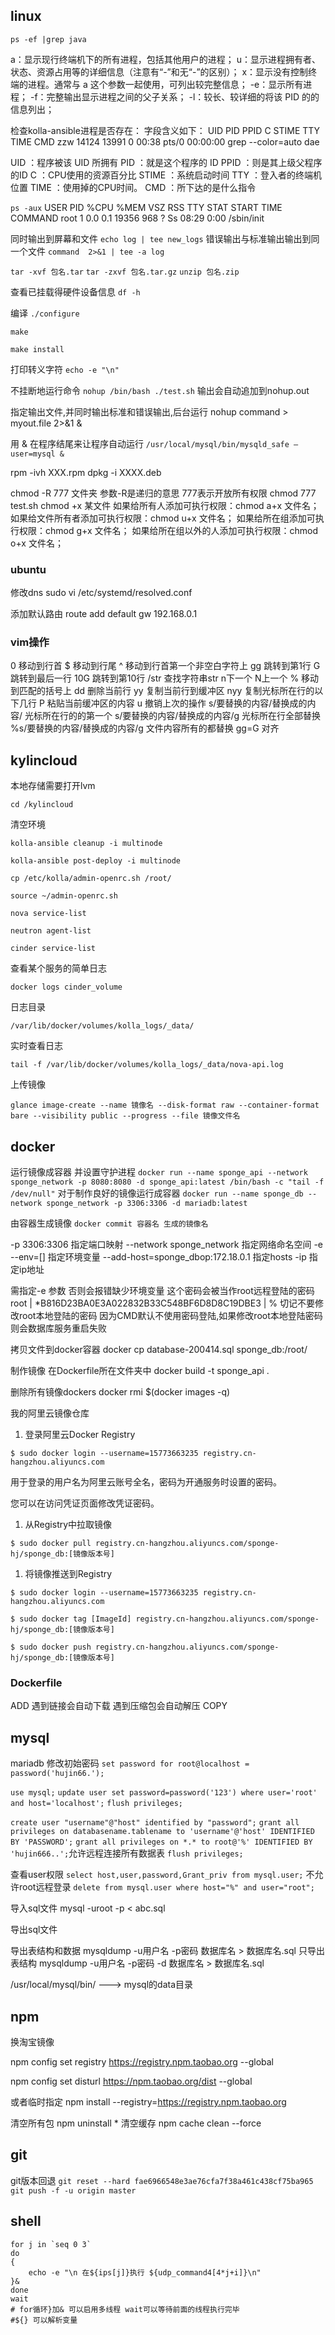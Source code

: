 
## linux


`ps -ef |grep java`

a：显示现行终端机下的所有进程，包括其他用户的进程；
u：显示进程拥有者、状态、资源占用等的详细信息（注意有“-”和无“-”的区别）；
x：显示没有控制终端的进程。通常与 a 这个参数一起使用，可列出较完整信息；
-e：显示所有进程；
-f：完整输出显示进程之间的父子关系；
-l：较长、较详细的将该 PID 的的信息列出；

检查kolla-ansible进程是否存在：
字段含义如下：
UID       PID       PPID      C     STIME    TTY       TIME         CMD
zzw      14124   13991      0     00:38      pts/0      00:00:00    grep --color=auto dae

UID      ：程序被该 UID 所拥有
PID      ：就是这个程序的 ID 
PPID    ：则是其上级父程序的ID
C          ：CPU使用的资源百分比
STIME ：系统启动时间
TTY     ：登入者的终端机位置
TIME   ：使用掉的CPU时间。
CMD   ：所下达的是什么指令

`ps -aux`
USER        PID %CPU %MEM    VSZ   RSS TTY      STAT START   TIME COMMAND
root          1  0.0  0.1  19356   968 ?        Ss   08:29   0:00 /sbin/init

同时输出到屏幕和文件
`echo log | tee new_logs`
错误输出与标准输出输出到同一个文件
`command  2>&1 | tee -a log`


`tar -xvf 包名.tar`
`tar -zxvf 包名.tar.gz`
`unzip 包名.zip`

查看已挂载得硬件设备信息
`df -h`

编译
`./configure`

`make`

`make install`

打印转义字符
`echo -e "\n"`

不挂断地运行命令
`nohup /bin/bash ./test.sh`
输出会自动追加到nohup.out

指定输出文件,并同时输出标准和错误输出,后台运行
nohup command > myout.file 2>&1 &


用 & 在程序结尾来让程序自动运行
`/usr/local/mysql/bin/mysqld_safe –user=mysql &`

rpm -ivh XXX.rpm
dpkg -i XXXX.deb

chmod -R 777 文件夹
参数-R是递归的意思
777表示开放所有权限
chmod 777 test.sh
chmod +x 某文件
如果给所有人添加可执行权限：chmod a+x 文件名；
如果给文件所有者添加可执行权限：chmod u+x 文件名；
如果给所在组添加可执行权限：chmod g+x 文件名；
如果给所在组以外的人添加可执行权限：chmod o+x 文件名；


### ubuntu
修改dns
sudo vi /etc/systemd/resolved.conf

添加默认路由
route add default gw 192.168.0.1

### vim操作

0 移动到行首
$ 移动到行尾
^ 移动到行首第一个非空白字符上
gg 跳转到第1行
G 跳转到最后一行
10G 跳转到第10行
/str 查找字符串str 
    n下一个 N上一个
% 移动到匹配的括号上
dd 删除当前行
yy 复制当前行到缓冲区
nyy 复制光标所在行的以下几行
P 粘贴当前缓冲区的内容
u 撤销上次的操作
s/要替换的内容/替换成的内容/   光标所在行的的第一个
s/要替换的内容/替换成的内容/g   光标所在行全部替换
%s/要替换的内容/替换成的内容/g  文件内容所有的都替换
gg=G 对齐


## kylincloud

本地存储需要打开lvm


`cd /kylincloud`

清空环境

`kolla-ansible cleanup -i multinode`

`kolla-ansible post-deploy -i multinode`

`cp /etc/kolla/admin-openrc.sh /root/`

`source ~/admin-openrc.sh`

`nova service-list`

`neutron agent-list`

`cinder service-list`

查看某个服务的简单日志

`docker logs cinder_volume`

日志目录

`/var/lib/docker/volumes/kolla_logs/_data/`

实时查看日志

`tail -f /var/lib/docker/volumes/kolla_logs/_data/nova-api.log`

上传镜像

`glance image-create --name 镜像名 --disk-format raw --container-format bare --visibility public --progress --file 镜像文件名`

## docker 

运行镜像成容器 并设置守护进程
`docker run --name sponge_api --network sponge_network -p 8080:8080 -d sponge_api:latest /bin/bash -c "tail -f /dev/null"`
对于制作良好的镜像运行成容器
`docker run --name sponge_db --network sponge_network -p 3306:3306 -d mariadb:latest`

由容器生成镜像
`docker commit 容器名 生成的镜像名`

-p 3306:3306 指定端口映射
--network sponge_network 指定网络命名空间
-e --env=[] 指定环境变量
--add-host=sponge_dbop:172.18.0.1 指定hosts
-ip 指定ip地址

需指定-e 参数 否则会报错缺少环境变量
这个密码会被当作root远程登陆的密码
root | *B816D23BA0E3A022832B33C548BF6D8D8C19DBE3 | %
切记不要修改root本地登陆的密码 因为CMD默认不使用密码登陆,如果修改root本地登陆密码则会数据库服务重启失败

拷贝文件到docker容器
docker cp database-200414.sql sponge_db:/root/

制作镜像
在Dockerfile所在文件夹中
docker build -t sponge_api .

删除所有镜像dockers
docker rmi $(docker images -q) 

我的阿里云镜像仓库

1. 登录阿里云Docker Registry
   

`$ sudo docker login --username=15773663235 registry.cn-hangzhou.aliyuncs.com`

用于登录的用户名为阿里云账号全名，密码为开通服务时设置的密码。

您可以在访问凭证页面修改凭证密码。

1. 从Registry中拉取镜像
   

`$ sudo docker pull registry.cn-hangzhou.aliyuncs.com/sponge-hj/sponge_db:[镜像版本号]`

1. 将镜像推送到Registry

`$ sudo docker login --username=15773663235 registry.cn-hangzhou.aliyuncs.com`

`$ sudo docker tag [ImageId] registry.cn-hangzhou.aliyuncs.com/sponge-hj/sponge_db:[镜像版本号]`

`$ sudo docker push registry.cn-hangzhou.aliyuncs.com/sponge-hj/sponge_db:[镜像版本号]`


### Dockerfile

ADD 遇到链接会自动下载 遇到压缩包会自动解压
COPY 


## mysql

mariadb 修改初始密码
`set password for root@localhost = password('hujin66.');`

`use mysql;`
`update user set password=password('123') where user='root' and host='localhost';`
`flush privileges;`


`create user "username"@"host" identified by "password";`
`grant all privileges on databasename.tablename to 'username'@'host' IDENTIFIED BY 'PASSWORD';`
`grant all privileges on *.* to root@'%' IDENTIFIED BY 'hujin666..';`允许远程连接所有数据表
`flush privileges;`

查看user权限
`select host,user,password,Grant_priv from mysql.user;`
不允许root远程登录
`delete from mysql.user where host="%" and user="root";`

导入sql文件
mysql -uroot -p < abc.sql

导出sql文件

导出表结构和数据
mysqldump -u用户名 -p密码 数据库名 > 数据库名.sql
只导出表结构
mysqldump -u用户名 -p密码 -d 数据库名 > 数据库名.sql

/usr/local/mysql/bin/  --->  mysql的data目录

## npm

换淘宝镜像

npm config set registry https://registry.npm.taobao.org --global

npm config set disturl https://npm.taobao.org/dist --global

或者临时指定
npm install --registry=https://registry.npm.taobao.org

清空所有包
npm uninstall *
清空缓存
npm cache clean --force

## git

git版本回退
`git reset --hard fae6966548e3ae76cfa7f38a461c438cf75ba965`
`git push -f -u origin master`


## shell

```shell
for j in `seq 0 3`
do
{
    echo -e "\n 在${ips[j]}执行 ${udp_command4[4*j+i]}\n"
}&
done
wait
# for循环}加& 可以启用多线程 wait可以等待前面的线程执行完毕
#${} 可以解析变量
```

